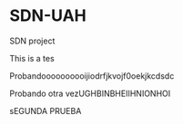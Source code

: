 # SDN-UAH
SDN project

This is a tes

Probandoooooooooijiodrfjkvojf0oekjkcdsdc


Probando otra vezUGHBINBHEIIHNIONHOI

sEGUNDA PRUEBA